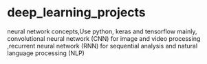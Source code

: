 # deep_learning_projects
neural network concepts,Use python, keras and tensorflow mainly, convolutional neural network (CNN) for image and video processing ,recurrent neural network (RNN) for sequential analysis and natural language processing (NLP)

